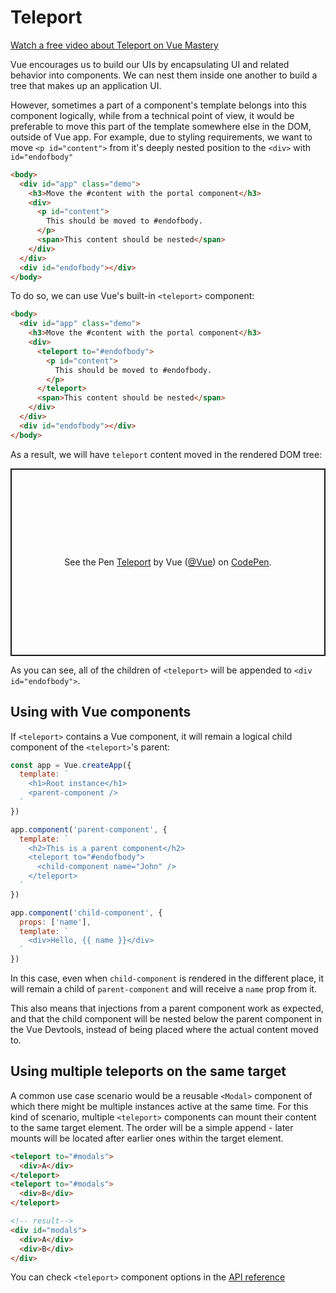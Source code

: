 # Teleport

[Watch a free video about Teleport on Vue Mastery](https://www.vuemastery.com/courses/vue-3-essentials/teleport)

Vue encourages us to build our UIs by encapsulating UI and related behavior into components. We can nest them inside one another to build a tree that makes up an application UI.

However, sometimes a part of a component's template belongs into this component logically, while from a technical point of view, it would be preferable to move this part of the template somewhere else in the DOM, outside of Vue app. For example, due to styling requirements, we want to move `<p id="content">` from it's deeply nested position to the `<div>` with `id="endofbody"`

```html
<body>
  <div id="app" class="demo">
    <h3>Move the #content with the portal component</h3>
    <div>
      <p id="content">
        This should be moved to #endofbody.
      </p>
      <span>This content should be nested</span>
    </div>
  </div>
  <div id="endofbody"></div>
</body>
```

To do so, we can use Vue's built-in `<teleport>` component:

```html
<body>
  <div id="app" class="demo">
    <h3>Move the #content with the portal component</h3>
    <div>
      <teleport to="#endofbody">
        <p id="content">
          This should be moved to #endofbody.
        </p>
      </teleport>
      <span>This content should be nested</span>
    </div>
  </div>
  <div id="endofbody"></div>
</body>
```

As a result, we will have `teleport` content moved in the rendered DOM tree:

<p class="codepen" data-height="300" data-theme-id="39028" data-default-tab="html,result" data-user="Vue" data-slug-hash="WNrXYXd" data-preview="true" data-editable="true" style="height: 300px; box-sizing: border-box; display: flex; align-items: center; justify-content: center; border: 2px solid; margin: 1em 0; padding: 1em;" data-pen-title="Teleport">
  <span>See the Pen <a href="https://codepen.io/team/Vue/pen/WNrXYXd">
  Teleport</a> by Vue (<a href="https://codepen.io/Vue">@Vue</a>)
  on <a href="https://codepen.io">CodePen</a>.</span>
</p>
<script async src="https://static.codepen.io/assets/embed/ei.js"></script>

As you can see, all of the children of `<teleport>` will be appended to `<div id="endofbody">`.

## Using with Vue components

If `<teleport>` contains a Vue component, it will remain a logical child component of the `<teleport>`'s parent:

```js
const app = Vue.createApp({
  template: `
    <h1>Root instance</h1>
    <parent-component />
  `
})

app.component('parent-component', {
  template: `
    <h2>This is a parent component</h2>
    <teleport to="#endofbody">
      <child-component name="John" />
    </teleport>
  `
})

app.component('child-component', {
  props: ['name'],
  template: `
    <div>Hello, {{ name }}</div>
  `
})
```

In this case, even when `child-component` is rendered in the different place, it will remain a child of `parent-component` and will receive a `name` prop from it.

This also means that injections from a parent component work as expected, and that the child component will be nested below the parent component in the Vue Devtools, instead of being placed where the actual content moved to.

## Using multiple teleports on the same target

A common use case scenario would be a reusable `<Modal>` component of which there might be multiple instances active at the same time. For this kind of scenario, multiple `<teleport>` components can mount their content to the same target element. The order will be a simple append - later mounts will be located after earlier ones within the target element.

```html
<teleport to="#modals">
  <div>A</div>
</teleport>
<teleport to="#modals">
  <div>B</div>
</teleport>

<!-- result-->
<div id="modals">
  <div>A</div>
  <div>B</div>
</div>
```

You can check `<teleport>` component options in the [API reference](../api/built-in-components.html#teleport)
